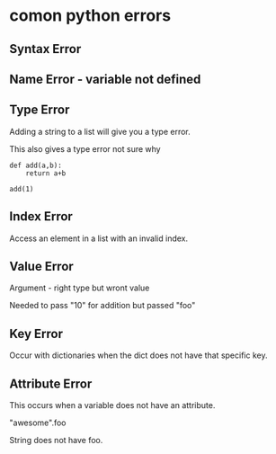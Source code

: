 # comon python errors

## Syntax Error

## Name Error - variable not defined

## Type Error

Adding a string to a list will give you a type error.

This also gives a type error not sure why

	def add(a,b):
		return a+b

	add(1)

## Index Error

Access an element in a list with an invalid index.

## Value Error

Argument - right type but wront value

Needed to pass "10" for addition but passed "foo"

## Key Error

Occur with dictionaries when the dict does not have that specific key.

## Attribute Error

This occurs when a variable does not have an attribute.

"awesome".foo

String does not have foo.
